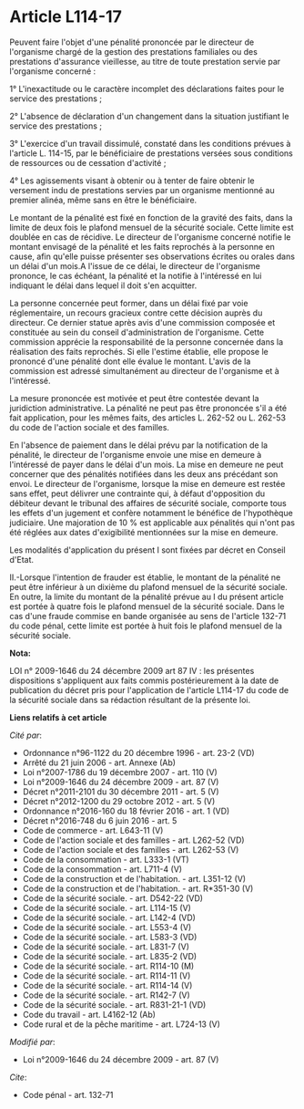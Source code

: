 # Article L114-17

Peuvent faire l'objet d'une pénalité prononcée par le directeur de l'organisme chargé de la gestion des prestations
familiales ou des prestations d'assurance vieillesse, au titre de toute prestation servie par l'organisme concerné : 

1° L'inexactitude ou le caractère incomplet des déclarations faites pour le service des prestations ; 

2° L'absence de déclaration d'un changement dans la situation justifiant le service des prestations ; 

3° L'exercice d'un travail dissimulé, constaté dans les conditions prévues à l'article L. 114-15, par le bénéficiaire de
prestations versées sous conditions de ressources ou de cessation d'activité ; 

4° Les agissements visant à obtenir ou à tenter de faire obtenir le versement indu de prestations servies par un organisme
mentionné au premier alinéa, même sans en être le bénéficiaire. 

Le montant de la pénalité est fixé en fonction de la gravité des faits, dans la limite de deux fois le plafond mensuel de la
sécurité sociale. Cette limite est doublée en cas de récidive. Le directeur de l'organisme concerné notifie le montant
envisagé de la pénalité et les faits reprochés à la personne en cause, afin qu'elle puisse présenter ses observations écrites
ou orales dans un délai d'un mois.A l'issue de ce délai, le directeur de l'organisme prononce, le cas échéant, la pénalité et
la notifie à l'intéressé en lui indiquant le délai dans lequel il doit s'en acquitter. 

La personne concernée peut former, dans un délai fixé par voie réglementaire, un recours gracieux contre cette décision
auprès du directeur. Ce dernier statue après avis d'une commission composée et constituée au sein du conseil d'administration
de l'organisme. Cette commission apprécie la responsabilité de la personne concernée dans la réalisation des faits reprochés.
Si elle l'estime établie, elle propose le prononcé d'une pénalité dont elle évalue le montant. L'avis de la commission est
adressé simultanément au directeur de l'organisme et à l'intéressé. 

La mesure prononcée est motivée et peut être contestée devant la juridiction administrative. La pénalité ne peut pas être
prononcée s'il a été fait application, pour les mêmes faits, des articles L. 262-52 ou L. 262-53 du code de l'action sociale
et des familles. 

En l'absence de paiement dans le délai prévu par la notification de la pénalité, le directeur de l'organisme envoie une mise
en demeure à l'intéressé de payer dans le délai d'un mois. La mise en demeure ne peut concerner que des pénalités notifiées
dans les deux ans précédant son envoi. Le directeur de l'organisme, lorsque la mise en demeure est restée sans effet, peut
délivrer une contrainte qui, à défaut d'opposition du débiteur devant le tribunal des affaires de sécurité sociale, comporte
tous les effets d'un jugement et confère notamment le bénéfice de l'hypothèque judiciaire. Une majoration de 10 % est
applicable aux pénalités qui n'ont pas été réglées aux dates d'exigibilité mentionnées sur la mise en demeure. 

Les modalités d'application du présent I sont fixées par décret en Conseil d'Etat. 

II.-Lorsque l'intention de frauder est établie, le montant de la pénalité ne peut être inférieur à un dixième du plafond
mensuel de la sécurité sociale. En outre, la limite du montant de la pénalité prévue au I du présent article est portée à
quatre fois le plafond mensuel de la sécurité sociale. Dans le cas d'une fraude commise en bande organisée au sens de
l'article 132-71 du code pénal, cette limite est portée à huit fois le plafond mensuel de la sécurité sociale.

**Nota:**

LOI n° 2009-1646 du 24 décembre 2009 art 87 IV : les présentes dispositions s'appliquent aux faits commis postérieurement à
la date de publication du décret pris pour l'application de l'article L114-17 du code de la sécurité sociale dans sa
rédaction résultant de la présente loi.

**Liens relatifs à cet article**

_Cité par_:

  - Ordonnance n°96-1122 du 20 décembre 1996 - art. 23-2 (VD)
  - Arrêté du 21 juin 2006 - art. Annexe (Ab)
  - Loi n°2007-1786 du 19 décembre 2007 - art. 110 (V)
  - Loi n°2009-1646 du 24 décembre 2009 - art. 87 (V)
  - Décret n°2011-2101 du 30 décembre 2011 - art. 5 (V)
  - Décret n°2012-1200 du 29 octobre 2012 - art. 5 (V)
  - Ordonnance n°2016-160 du 18 février 2016 - art. 1 (VD)
  - Décret n°2016-748 du 6 juin 2016 - art. 5
  - Code de commerce - art. L643-11 (V)
  - Code de l'action sociale et des familles - art. L262-52 (VD)
  - Code de l'action sociale et des familles - art. L262-53 (V)
  - Code de la consommation - art. L333-1 (VT)
  - Code de la consommation - art. L711-4 (V)
  - Code de la construction et de l'habitation. - art. L351-12 (V)
  - Code de la construction et de l'habitation. - art. R*351-30 (V)
  - Code de la sécurité sociale. - art. D542-22 (VD)
  - Code de la sécurité sociale. - art. L114-15 (V)
  - Code de la sécurité sociale. - art. L142-4 (VD)
  - Code de la sécurité sociale. - art. L553-4 (V)
  - Code de la sécurité sociale. - art. L583-3 (VD)
  - Code de la sécurité sociale. - art. L831-7 (V)
  - Code de la sécurité sociale. - art. L835-2 (VD)
  - Code de la sécurité sociale. - art. R114-10 (M)
  - Code de la sécurité sociale. - art. R114-11 (V)
  - Code de la sécurité sociale. - art. R114-14 (V)
  - Code de la sécurité sociale. - art. R142-7 (V)
  - Code de la sécurité sociale. - art. R831-21-1 (VD)
  - Code du travail - art. L4162-12 (Ab)
  - Code rural et de la pêche maritime - art. L724-13 (V)

_Modifié par_:

  - Loi n°2009-1646 du 24 décembre 2009 - art. 87 (V)

_Cite_:

  - Code pénal - art. 132-71
